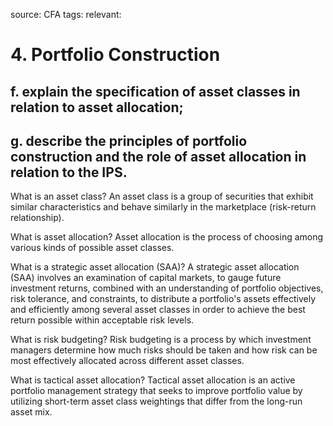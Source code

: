 source: CFA
tags: 
relevant: 

# 4. Portfolio Construction

## f. explain the specification of asset classes in relation to asset allocation;
## g. describe the principles of portfolio construction and the role of asset allocation in relation to the IPS.

What is an asset class?
An asset class is a group of securities that exhibit similar characteristics and behave similarly in the marketplace (risk-return relationship).

What is asset allocation?
Asset allocation is the process of choosing among various kinds of possible asset classes.

What is a strategic asset allocation (SAA)?
A strategic asset allocation (SAA) involves an examination of capital markets, to gauge future investment returns, combined with an understanding of portfolio objectives, risk tolerance, and constraints, to distribute a portfolio's assets effectively and efficiently among several asset classes in order to achieve the best return possible within acceptable risk levels.

What is risk budgeting?
Risk budgeting is a process by which investment managers determine how much risks should be taken and how risk can be most effectively allocated across different asset classes.

What is tactical asset allocation?
Tactical asset allocation is an active portfolio management strategy that seeks to improve portfolio value by utilizing short-term asset class weightings that differ from the long-run asset mix.

